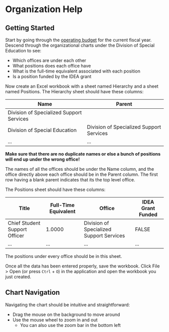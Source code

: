 # Organization Help

## Getting Started

Start by going through the [operating budget](https://www.montgomeryschoolsmd.org/departments/budget/) for the current fiscal year. Descend through the organizational charts under the Division of Special Education to see:

- Which offices are under each other
- What positions does each office have
- What is the full-time equivalent associated with each position
- Is a position funded by the IDEA grant

Now create an Excel workbook with a sheet named Hierarchy and a sheet named Positions. The Hierarchy sheet should have these columns:

| Name                                     | Parent                                   |
| ---------------------------------------- | ---------------------------------------- |
| Division of Specialized Support Services |                                          |
| Division of Special Education            | Division of Specialized Support Services |
| ...                                      | ...                                      |

**Make sure that there are no duplicate names or else a bunch of positions will end up under the wrong office!**

The names of all the offices should be under the Name column, and the office directly above each office should be in the Parent column. The first row having a blank parent indicates that its the top level office.

The Positions sheet should have these columns:

| Title                         | Full-Time Equivalent | Office                                   | IDEA Grant Funded |
| ----------------------------- | -------------------- | -----------------------------------------| ----------------- |
| Chief Student Support Officer | 1.0000               | Division of Specialized Support Services | FALSE             |
| ...                           | ...                  | ...                                      | ...               |

The positions under every office should be in this sheet.

Once all the data has been entered properly, save the workbook. Click File > Open (or press `Ctrl` + `O`) in the application and open the workbook you just created.

## Chart Navigation

Navigating the chart should be intuitive and straightforward:
- Drag the mouse on the background to move around
- Use the mouse wheel to zoom in and out
    - You can also use the zoom bar in the bottom left